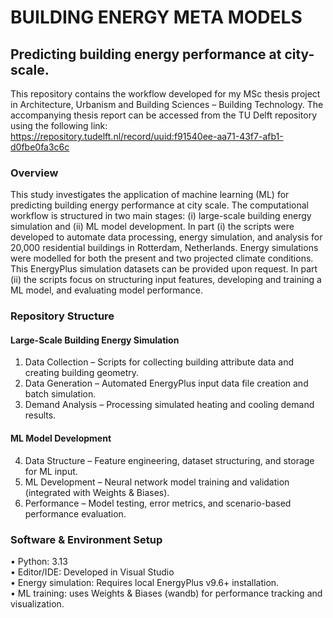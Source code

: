 # BUILDING ENERGY META MODELS

## Predicting building energy performance at city-scale. 
This repository contains the workflow developed for my MSc thesis project in Architecture, Urbanism and Building Sciences – Building Technology.
The accompanying thesis report can be accessed from the TU Delft repository using the following link:  
https://repository.tudelft.nl/record/uuid:f91540ee-aa71-43f7-afb1-d0fbe0fa3c6c


### Overview
This study investigates the application of machine learning (ML) for predicting building energy performance at city scale. 
The computational workflow is structured in two main stages: (i) large-scale building energy simulation and (ii) ML model development. 
In part (i) the scripts were developed to automate data processing, energy simulation, and analysis for 20,000 residential buildings in Rotterdam, Netherlands. Energy simulations were modelled for both the present and two projected climate conditions. This EnergyPlus simulation datasets can be provided upon request.
In part (ii) the scripts focus on structuring input features, developing and training a ML model, and evaluating model performance. 

### Repository Structure

#### Large-Scale Building Energy Simulation

1. Data Collection – Scripts for collecting building attribute data and creating building geometry.
2. Data Generation – Automated EnergyPlus input data file creation and batch simulation.
3. Demand Analysis – Processing simulated heating and cooling demand results.

#### ML Model Development

4. Data Structure – Feature engineering, dataset structuring, and storage for ML input.
5. ML Development – Neural network model training and validation (integrated with Weights & Biases).
6. Performance – Model testing, error metrics, and scenario-based performance evaluation.


### Software & Environment Setup

•	Python: 3.13  
• Editor/IDE: Developed in Visual Studio  
• Energy simulation: Requires local EnergyPlus v9.6+ installation.  
• ML training: uses Weights & Biases (wandb) for performance tracking and visualization.  
